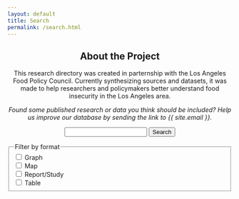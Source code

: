 ```yaml
---
layout: default
title: Search
permalink: /search.html
---
```


<html>
  <head>
    <link rel="stylesheet" href="style.css">
  </head>
</html>

<script>
  function getLength() {
    var length = window.store.length;
    document.getElementById("length").innerHTML = length;
  }
</script>

<body onload="getLength()"> </body>

<center> 
  <h2>About the Project</h2>

  This research directory was created in parternship with the Los Angeles Food Policy Council. Currently synthesizing <span id="length"></span> sources and datasets, it was made to help researchers and policymakers better understand food insecurity in the Los Angeles area.

  <p> </p>

  <i>Found some published research or data you think should be included? Help us improve our database by sending the link to {{ site.email }}.</i>

</center>

<p> </p>

<center>
  <form action="/lafpc/search.html" method="get">
    <!-- <label for="search-box">time</label> -->
    <input type="text" id="search-box" name="query">
    <input type="submit" value="Search">
  </form> 
</center>

<script>
	function filterSearchURL(values) {
		currentURL = ''.concat("/lafpc/search.html?query=",...values);
		window.location.href = currentURL;

		/* let i = 0;

		let currentURL = "search.html?query=";

		while (i < values.length) {
			currentURL = currentURL + values[i] + "+";
			i++;
		}

		window.location.href = currentURL; */ 
	}
</script>

<div class="row">
  <div class="column">
    <fieldset>
      <legend>Filter by format</legend>
      <div>
        <label class="form-control">
          <input type="checkbox" id="graph" name="format" value="graph" />
          Graph
        </label>
      </div>
      <div>
        <label class="form-control">
          <input type="checkbox" id="map" name="format" value="map" />
          Map
        </label>
      </div>
      <div>
        <label class="form-control">
          <input type="checkbox" id="study" name="format" value="study" />
          Report/Study
        </label>
      </div>
      <div>
        <label class="form-control">
          <input type="checkbox" id="table" name="format" value="table" />
          Table
        </label>
      </div>
      <!-- <div>
        <button class = "filterSearch" id="formatSearch" name="formatSearch"> Search</button>
      </div>
      <script>
        const formatCB = document.querySelector('#formatSearch');
        formatSearch.addEventListener("click", (event) => {
          let checkboxes = document.querySelectorAll("input[name='format']:checked");
          let values = [];
          checkboxes.forEach((checkbox) => {
            values.push(checkbox.value + "+");
          });

          filterSearchURL(values);
        })
      </script> -->
    </fieldset>
    <p> </p>
    <fieldset>
      <legend>Filter by location</legend>
      <div>
        <input type="checkbox" id="address" name="location" value="address" />
        <label for="address">Address</label>
      </div>
      <div>
        <input type="checkbox" id="censusTract" name="location" value="censusTract" />
        <label for="censusTract">Census Tract</label>
      </div>
      <div>
        <input type="checkbox" id="city" name="location" value="city" />
        <label for="city">City</label>
      </div>
      <div>
        <input type="checkbox" id="congressionalDistrict" name="location" value="congressionalDistrict" />
        <label for="congressionalDistrict">Congressional District</label>
      </div>
      <div>
        <input type="checkbox" id="councilDistrict" name="location" value="councilDistrict" />
        <label for="councilDistrict">Council District</label>
      </div>
      <div>
        <input type="checkbox" id="county" name="location" value="county" />
        <label for="county">County</label>
      </div>
      <div>
        <input type="checkbox" id="metro" name="location" value="metro" />
        <label for="metro">Metro</label>
      </div>
      <div>
        <input type="checkbox" id="neighborhood" name="location" value="neighborhood" />
        <label for="neighborhood">Neighborhood</label>
      </div>
      <div>
        <input type="checkbox" id="schoolDistrict" name="location" value="schoolDistrict" />
        <label for="schoolDistrict">School District</label>
      </div>
      <div>
        <input type="checkbox" id="servicePlanningArea" name="location" value="servicePlanningArea" />
        <label for="servicePlanningArea">Service Planning Area</label>
      </div>
      <div>
        <input type="checkbox" id="supervisorialDistrict" name="location" value="supervisorialDistrict" />
        <label for="supervisorialDistrict">Supervisorial District</label>
      </div>
      <div>
        <input type="checkbox" id="state" name="location" value="state" />
        <label for="state">State</label>
      </div>
      <div>
        <input type="checkbox" id="zip" name="location" value="zip" />
        <label for="zip">Zip Code</label>
      </div>
      <!-- <div>
        <button class = "filterSearch" id="locationSearch" name="locationSearch"> Search</button>
      </div>
      <script>
        const locationCB = document.querySelector('#locationSearch');
        locationSearch.addEventListener("click", (event) => {
          let checkboxes = document.querySelectorAll("input[name='location']:checked");
          let values = [];
          checkboxes.forEach((checkbox) => {
            values.push(checkbox.value + "+");
          });

          filterSearchURL(values);
        })
      </script> -->
    </fieldset>
    <p> </p>
    <div>
      <button class="filterSearch" id="filterSearch" name="filterSearch"> Filter Search Results</button>
    </div>
    <script>
      const filterSearchCB = document.querySelector("#filterSearch");
      filterSearch.addEventListener("click", (event) => {
        let locationCheckboxes = document.querySelectorAll("input[name='location']:checked");
        let formatCheckboxes = document.querySelectorAll("input[name='format']:checked");
        let dataPointsCheckboxes = document.querySelectorAll("input[name='dataPoints']:checked");

        let values = [];

        locationCheckboxes.forEach((checkbox) => {
          values.push(checkbox.value + "+");
        });
        formatCheckboxes.forEach((checkbox) => {
          values.push(checkbox.value + "+");
        });
        dataPointsCheckboxes.forEach((checkbox) => {
          values.push(checkbox.value + "+");
        });

        filterSearchURL(values);
      })
    </script>
  </div>
  <div class="column">
    <fieldset>
      <legend>Filter by data points</legend>
      <div>
        <input type="checkbox" id="age" name="dataPoints" value="age" />
        <label for="age">Age</label>
      </div>
      <div>
        <input type="checkbox" id="COVID" name="dataPoints" value="COVID" />
        <label for="COVID">COVID</label>
      </div>
      <div>
        <input type="checkbox" id="crime/arrests" name="dataPoints" value="crime/arrests" />
        <label for="crime/arrests">Crime/Arrests</label>
      </div>
      <div>
        <input type="checkbox" id="disability" name="dataPoints" value="disability" />
        <label for="disability">Disability Status</label>
      </div>
      <div>
        <input type="checkbox" id="drug" name="dataPoints" value="drug" />
        <label for="drug">Drug Usage</label>
      </div>
      <div>
        <input type="checkbox" id="education" name="dataPoints" value="education" />
        <label for="education">Education</label>
      </div>
      <div>
        <input type="checkbox" id="farmersMarkets" name="dataPoints" value="farmersMarkets" />
        <label for="farmersMarkets">Farmers' Markets</label>
      </div>
      <div>
        <input type="checkbox" id="foodAssistance" name="dataPoints" value="foodAssistance" />
        <label for="foodAssistance">Food Assistance</label>
      </div>
      <div>
        <input type="checkbox" id="foodInsecurity" name="dataPoints" value="foodInsecurity" />
        <label for="foodInsecurity">Food Insecurity and Access</label>
      </div>
      <div>
        <input type="checkbox" id="groceryStores" name="dataPoints" value="groceryStores" />
        <label for="groceryStores">Grocery Stores</label>
      </div>
      <div>
        <input type="checkbox" id="health" name="dataPoints" value="health" />
        <label for="health">Health Care</label>
      </div>
      <div>
        <input type="checkbox" id="housing" name="dataPoints" value="housing" />
        <label for="housing">Housing</label>
      </div>
      <div>
        <input type="checkbox" id="income/poverty" name="dataPoints" value="income/poverty" />
        <label for="income/poverty">Income/Poverty</label>
      </div>
      <div>
        <input type="checkbox" id="language" name="dataPoints" value="language" />
        <label for="language">Language</label>
      </div>
      <div>
        <input type="checkbox" id="maritalStatus" name="dataPoints" value="maritalStatus" />
        <label for="maritalStatus">Marital Status</label>
      </div>
      <div>
        <input type="checkbox" id="placeOfOrigin" name="dataPoints" value="placeOfOrigin" />
        <label for="placeOfOrigin">Immigrant Status/Place of Origin</label>
      </div>
      <div>
        <input type="checkbox" id="race/ethnicity" name="dataPoints" value="race/ethnicity" />
        <label for="race/ethnicity">Race/Ethnicity</label>
      </div>
      <div>
        <input type="checkbox" id="recommendations" name="dataPoints" value="recommendations" />
        <label for="recommendations">Policy Recommendations</label>
      </div>
      <div>
        <input type="checkbox" id="restaurants" name="dataPoints" value="restaurants" />
        <label for="restaurants">Restaurants</label>
      </div>
      <div>
        <input type="checkbox" id="sex" name="dataPoints" value="sex" />
        <label for="sex">Sex</label>
      </div>
      <div>
        <input type="checkbox" id="SNAP" name="dataPoints" value="SNAP" />
        <label for="SNAP">SNAP Data/Participation</label>
      </div>
      <div>
        <input type="checkbox" id="tech" name="dataPoints" value="tech" />
        <label for="tech">Technology/Internet Access</label>
      </div>
      <div>
        <input type="checkbox" id="transportation" name="dataPoints" value="transportation" />
        <label for="transportation">Transportation</label>
      </div>
      <div>
        <input type="checkbox" id="veteran" name="dataPoints" value="veteran" />
        <label for="veteran">Veteran Status</label>
      </div>
      <!-- <div>
        <button class = "filterSearch" id="dataPointsSearch" name="dataPointsSearch"> Search</button>
      </div>
      <script>
        const dataPointsCB = document.querySelector('#dataPointsSearch');
        dataPointsSearch.addEventListener("click", (event) => {
          let checkboxes = document.querySelectorAll("input[name='dataPoints']:checked");
          let values = [];
          checkboxes.forEach((checkbox) => {
            values.push(checkbox.value + "+");
          });

          filterSearchURL(values);
        })
      </script> -->
    </fieldset>
  </div>
</div>

<ul id="search-results"></ul>

<script src="oldSearch.js">
	/* window.store= {
		/* {% for post in site.posts %}
			"{{post.url | slugify}}": {
				"title": "{{ post.title | xml_escape}}",
				"author": "{{ post.author | xml_escape}}",
				"category": "{{ post.category | xml_escape }}",
				"content": {{ post.content | strip_html | strip_newlines | jsonify }},
				"url": "{{ post.url | xml_escape }}"
			}
			{% unless forloop.last %}, {% endunless %}
			{% endfor %} 
	}; */
</script>

<script src="js/lunr.min.js"></script>
<script src="js/search.js"></script>

